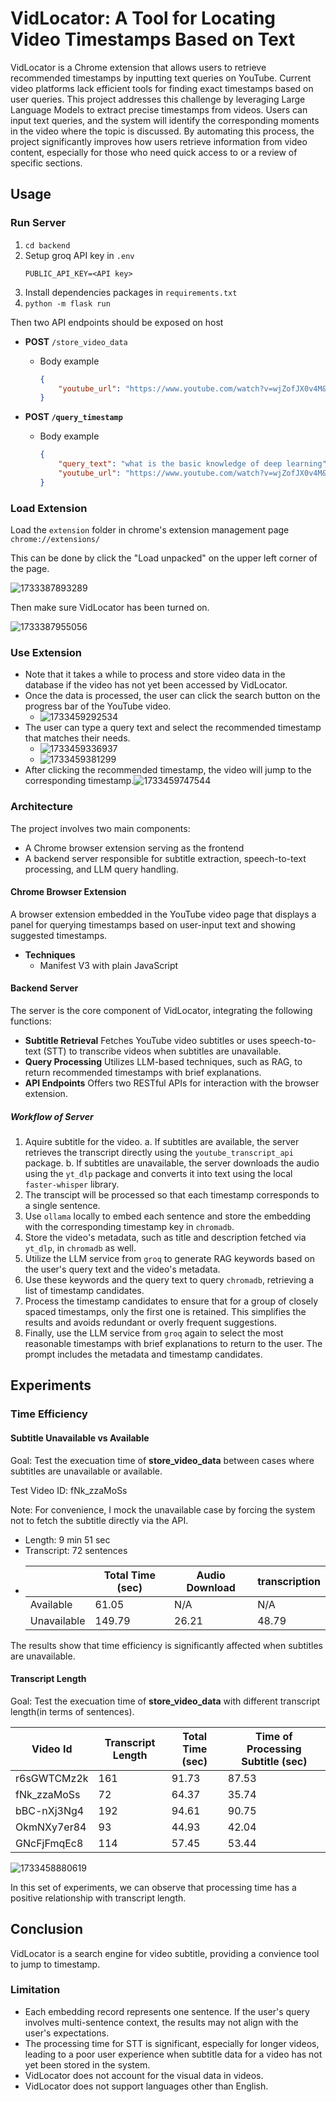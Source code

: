 # VidLocator: A Tool for Locating Video Timestamps Based on Text

VidLocator is a Chrome extension that allows users to retrieve recommended timestamps by inputting text queries on YouTube. Current video platforms lack efficient tools for finding exact timestamps based on user queries. This project addresses this challenge by leveraging Large Language Models to extract precise timestamps from videos. Users can input text queries, and the system will identify the corresponding moments in the video where the topic is discussed. By automating this process, the project significantly improves how users retrieve information from video content, especially for those who need quick access to or a review of specific sections.

## Usage

### Run Server

1. `cd backend`
2. Setup groq API key in `.env`
   ```
   PUBLIC_API_KEY=<API key>
   ```
3. Install dependencies packages in `requirements.txt`
4. `python -m flask run`

Then two API endpoints should be exposed on host

- **POST** `/store_video_data`

  - Body example
    ```json
    {
        "youtube_url": "https://www.youtube.com/watch?v=wjZofJX0v4M&ab_channel=3Blue1Brown"
    }
    ```
- **POST `/query_timestamp`**

  - Body example
    ```json
    {
        "query_text": "what is the basic knowledge of deep learning",
        "youtube_url": "https://www.youtube.com/watch?v=wjZofJX0v4M&ab_channel=3Blue1Brown"
    }
    ```

### Load Extension

Load the `extension` folder in chrome's extension management page `chrome://extensions/`

This can be done by click the "Load unpacked" on the upper left corner of the page.

![1733387893289](image/readme/1733387893289.png)

Then make sure VidLocator has been turned on.

![1733387955056](image/readme/1733387955056.png)

### Use Extension

* Note that it takes a while to process and store video data in the database if the video has not yet been accessed by VidLocator.
* Once the data is processed, the user can click the search button on the progress bar of the YouTube video.
  * ![1733459292534](image/readme/1733459292534.png)
* The user can type a query text and select the recommended timestamp that matches their needs.
  * ![1733459336937](image/readme/1733459336937.png)
  * ![1733459381299](image/readme/1733459381299.png)
* After clicking the recommended timestamp, the video will jump to the corresponding timestamp.![1733459747544](image/readme/1733459747544.png)

### Architecture

The project involves two main components:

* A Chrome browser extension serving as the frontend
* A backend server responsible for subtitle extraction, speech-to-text processing, and LLM query handling.

#### Chrome Browser Extension

A browser extension embedded in the YouTube video page that displays a panel for querying timestamps based on user-input text and showing suggested timestamps.

* **Techniques**
  * Manifest V3 with plain JavaScript

#### Backend Server

The server is the core component of VidLocator, integrating the following functions:

- **Subtitle Retrieval**
  Fetches YouTube video subtitles or uses speech-to-text (STT) to transcribe videos when subtitles are unavailable.
- **Query Processing**
  Utilizes LLM-based techniques, such as RAG, to return recommended timestamps with brief explanations.
- **API Endpoints**
  Offers two RESTful APIs for interaction with the browser extension.

##### Workflow of Server

1. Aquire subtitle for the video.
   a. If subtitles are available, the server retrieves the transcript directly using the `youtube_transcript_api` package.
   b. If subtitles are unavailable, the server downloads the audio using the `yt_dlp` package and converts it into text using the local `faster-whisper` library.
2. The transcipt will be processed so that each timestamp corresponds to a single sentence.
3. Use `ollama` locally to embed each sentence and store the embedding with the corresponding timestamp key in `chromadb`.
4. Store the video's metadata, such as title and description fetched via `yt_dlp`, in `chromadb` as well.
5. Utilize the LLM service from `groq` to generate RAG keywords based on the user's query text and the video's metadata.
6. Use these keywords and the query text to query `chromadb`, retrieving a list of timestamp candidates.
7. Process the timestamp candidates to ensure that for a group of closely spaced timestamps, only the first one is retained. This simplifies the results and avoids redundant or overly frequent suggestions.
8. Finally, use the LLM service from `groq` again to select the most reasonable timestamps with brief explanations to return to the user. The prompt includes the metadata and timestamp candidates.

## Experiments

### Time Efficiency

#### Subtitle Unavailable vs Available

Goal: Test the execuation time of **store_video_data** between cases where subtitles are unavailable or available.

Test Video ID: fNk_zzaMoSs

Note: For convenience, I mock the unavailable case by forcing the system not to fetch the subtitle directly via the API.

- Length: 9 min 51 sec
- Transcript: 72 sentences
- |             | Total Time (sec) | Audio Download | transcription |
  | ----------- | ---------------- | -------------- | ------------- |
  | Available   | 61.05            | N/A            | N/A           |
  | Unavailable | 149.79           | 26.21          | 48.79         |

The results show that time efficiency is significantly affected when subtitles are unavailable.

#### Transcript Length

Goal: Test the execuation time of **store_video_data** with different transcript length(in terms of sentences).

| Video Id    | Transcript Length | Total Time (sec) | Time of Processing Subtitle (sec) |
| ----------- | ----------------- | ---------------- | --------------------------------- |
| r6sGWTCMz2k | 161               | 91.73            | 87.53                             |
| fNk_zzaMoSs | 72                | 64.37            | 35.74                             |
| bBC-nXj3Ng4 | 192               | 94.61            | 90.75                             |
| OkmNXy7er84 | 93                | 44.93            | 42.04                             |
| GNcFjFmqEc8 | 114               | 57.45            | 53.44                             |

![1733458880619](image/readme/1733458880619.png)

In this set of experiments, we can observe that processing time has a positive relationship with transcript length.

## Conclusion

VidLocator is a search engine for video subtitle, providing a convience tool to jump to timestamp.

### Limitation

* Each embedding record represents one sentence. If the user's query involves multi-sentence context, the results may not align with the user's expectations.
* The processing time for STT is significant, especially for longer videos, leading to a poor user experience when subtitle data for a video has not yet been stored in the system.
* VidLocator does not account for the visual data in videos.
* VidLocator does not support languages other than English.
